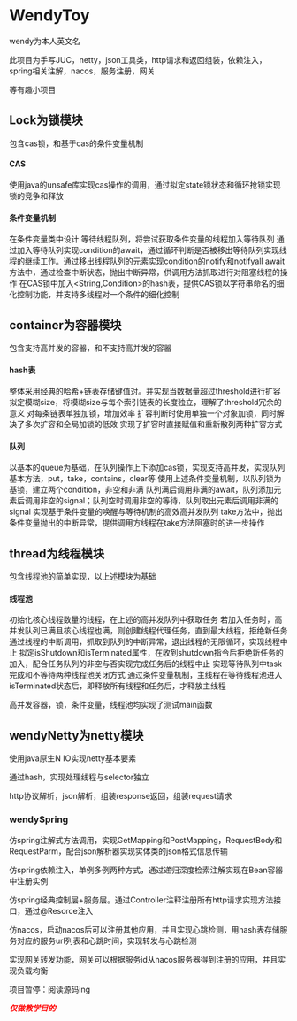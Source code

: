 # WendyToy

wendy为本人英文名

此项目为手写JUC，netty，json工具类，http请求和返回组装，依赖注入，spring相关注解，nacos，服务注册，网关

等有趣小项目



## Lock为锁模块
包含cas锁，和基于cas的条件变量机制

#### CAS
使用java的unsafe库实现cas操作的调用，通过拟定state锁状态和循环抢锁实现锁的竞争和释放

#### 条件变量机制

在条件变量类中设计 等待线程队列，将尝试获取条件变量的线程加入等待队列
通过加入等待队列实现condition的await，通过循环判断是否被移出等待队列实现线程的继续工作。通过移出线程队列的元素实现condition的notify和notifyall
await方法中，通过检查中断状态，抛出中断异常，供调用方法抓取进行对阻塞线程的操作
在CAS锁中加入<String,Condition>的hash表，提供CAS锁以字符串命名的细化控制功能，并支持多线程对一个条件的细化控制

## container为容器模块
包含支持高并发的容器，和不支持高并发的容器

#### hash表
整体采用经典的哈希+链表存储键值对。并实现当数据量超过threshold进行扩容
拟定模糊size，将模糊size与每个索引链表的长度独立，理解了threshold冗余的意义
对每条链表单独加锁，增加效率
扩容判断时使用单独一个对象加锁，同时解决了多次扩容和全局加锁的低效
实现了扩容时直接赋值和重新散列两种扩容方式

#### 队列
以基本的queue为基础，在队列操作上下添加cas锁，实现支持高并发，实现队列基本方法，put，take，contains，clear等
使用上述条件变量机制，以队列锁为基锁，建立两个condition，非空和非满
队列满后调用非满的await，队列添加元素后调用非空的signal；队列空时调用非空的等待，队列取出元素后调用非满的signal
实现基于条件变量的唤醒与等待机制的高效高并发队列
take方法中，抛出条件变量抛出的中断异常，提供调用方线程在take方法阻塞时的进一步操作

## thread为线程模块
包含线程池的简单实现，以上述模块为基础

#### 线程池
初始化核心线程数量的线程，在上述的高并发队列中获取任务
若加入任务时，高并发队列已满且核心线程也满，则创建线程代理任务，直到最大线程，拒绝新任务
通过线程的中断调用，抓取到队列的中断异常，退出线程的无限循环，实现线程中止
拟定isShutdown和isTerminated属性，在收到shutdown指令后拒绝新任务的加入，配合任务队列的非空与否实现完成任务后的线程中止
实现等待队列中task完成和不等待两种线程池关闭方式
通过条件变量机制，主线程在等待线程池进入isTerminated状态后，即释放所有线程和任务后，才释放主线程


高并发容器，锁，条件变量，线程池均实现了测试main函数

## wendyNetty为netty模块
使用java原生N IO实现netty基本要素

通过hash，实现处理线程与selector独立

http协议解析，json解析，组装response返回，组装request请求



### wendySpring
仿spring注解式方法调用，实现GetMapping和PostMapping，RequestBody和RequestParm，配合json解析器实现实体类的json格式信息传输

仿spring依赖注入，单例多例两种方式，通过递归深度检索注解实现在Bean容器中注册实例

仿spring经典控制层+服务层。通过Controller注释注册所有http请求实现方法接口，通过@Resorce注入

仿nacos，启动nacos后可以注册其他应用，并且实现心跳检测，用hash表存储服务对应的服务url列表和心跳时间，实现转发与心跳检测

实现网关转发功能，网关可以根据服务id从nacos服务器得到注册的应用，并且实现负载均衡

项目暂停：阅读源码ing

<span style="color: red;">***仅做教学目的***</span>

